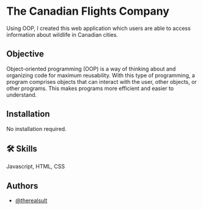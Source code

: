 
# The Canadian Flights Company

Using OOP, I created this web application which users are able to access information about wildlife in Canadian cities.


## Objective

Object-oriented programming (OOP) is a way of thinking about and organizing code for maximum reusability. With this type of programming, a program comprises objects that can interact with the user, other objects, or other programs. This makes programs more efficient and easier to understand.
## Installation

No installation required.
    
## 🛠 Skills
Javascript, HTML, CSS


## Authors

- [@therealsult](https://www.github.com/therealsult)

